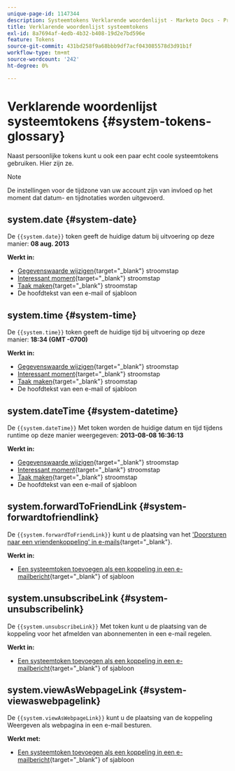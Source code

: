 ```yaml
---
unique-page-id: 1147344
description: Systeemtokens Verklarende woordenlijst - Marketo Docs - Productdocumentatie
title: Verklarende woordenlijst systeemtokens
exl-id: 8a7694af-4edb-4b32-b408-19d2e7bd596e
feature: Tokens
source-git-commit: 431bd258f9a68bbb9df7acf043085578d3d91b1f
workflow-type: tm+mt
source-wordcount: '242'
ht-degree: 0%

---
```


# Verklarende woordenlijst systeemtokens {#system-tokens-glossary}

Naast persoonlijke tokens kunt u ook een paar echt coole systeemtokens gebruiken. Hier zijn ze.

>[!NOTE]
>
>De instellingen voor de tijdzone van uw account zijn van invloed op het moment dat datum- en tijdnotaties worden uitgevoerd.

## system.date {#system-date}

De `{{system.date}}` token geeft de huidige datum bij uitvoering op deze manier: **08 aug. 2013**

**Werkt in:**

* [Gegevenswaarde wijzigen](/help/marketo/product-docs/core-marketo-concepts/smart-campaigns/flow-actions/change-data-value.md){target="_blank"} stroomstap
* [Interessant moment](/help/marketo/product-docs/core-marketo-concepts/smart-campaigns/flow-actions/interesting-moment.md){target="_blank"} stroomstap
* [Taak maken](/help/marketo/product-docs/core-marketo-concepts/smart-campaigns/salesforce-flow-actions/create-task.md){target="_blank"} stroomstap
* De hoofdtekst van een e-mail of sjabloon

## system.time {#system-time}

De `{{system.time}}` token geeft de huidige tijd bij uitvoering op deze manier: **18:34 (GMT -0700)**

**Werkt in:**

* [Gegevenswaarde wijzigen](/help/marketo/product-docs/core-marketo-concepts/smart-campaigns/flow-actions/change-data-value.md){target="_blank"} stroomstap
* [Interessant moment](/help/marketo/product-docs/core-marketo-concepts/smart-campaigns/flow-actions/interesting-moment.md){target="_blank"} stroomstap
* [Taak maken](/help/marketo/product-docs/core-marketo-concepts/smart-campaigns/salesforce-flow-actions/create-task.md){target="_blank"} stroomstap
* De hoofdtekst van een e-mail of sjabloon

## system.dateTime {#system-datetime}

De `{{system.dateTime}}` Met token worden de huidige datum en tijd tijdens runtime op deze manier weergegeven: **2013-08-08 16:36:13**

**Werkt in:**

* [Gegevenswaarde wijzigen](/help/marketo/product-docs/core-marketo-concepts/smart-campaigns/flow-actions/change-data-value.md){target="_blank"} stroomstap
* [Interessant moment](/help/marketo/product-docs/core-marketo-concepts/smart-campaigns/flow-actions/interesting-moment.md){target="_blank"} stroomstap
* [Taak maken](/help/marketo/product-docs/core-marketo-concepts/smart-campaigns/salesforce-flow-actions/create-task.md){target="_blank"} stroomstap
* De hoofdtekst van een e-mail of sjabloon

## system.forwardToFriendLink {#system-forwardtofriendlink}

De `{{system.forwardToFriendLink}}` kunt u de plaatsing van het [&#39;Doorsturen naar een vriendenkoppeling&#39; in e-mails](/help/marketo/product-docs/email-marketing/general/functions-in-the-editor/forward-to-a-friend-link-in-emails.md){target="_blank"}.

**Werkt in:**

* [Een systeemtoken toevoegen als een koppeling in een e-mailbericht](/help/marketo/product-docs/email-marketing/general/using-tokens/add-a-system-token-as-a-link-in-an-email.md){target="_blank"} of sjabloon

## system.unsubscribeLink {#system-unsubscribelink}

De `{{system.unsubscribeLink}}` Met token kunt u de plaatsing van de koppeling voor het afmelden van abonnementen in een e-mail regelen.

**Werkt in:**

* [Een systeemtoken toevoegen als een koppeling in een e-mailbericht](/help/marketo/product-docs/email-marketing/general/using-tokens/add-a-system-token-as-a-link-in-an-email.md){target="_blank"} of sjabloon

## system.viewAsWebpageLink {#system-viewaswebpagelink}

De `{{system.viewAsWebpageLink}}` kunt u de plaatsing van de koppeling Weergeven als webpagina in een e-mail besturen.

**Werkt met:**

* [Een systeemtoken toevoegen als een koppeling in een e-mailbericht](/help/marketo/product-docs/email-marketing/general/using-tokens/add-a-system-token-as-a-link-in-an-email.md){target="_blank"} of sjabloon
